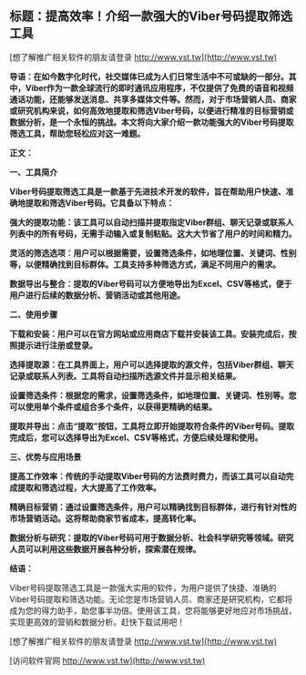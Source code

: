 ## **标题：提高效率！介绍一款强大的Viber号码提取筛选工具**

[想了解推广相关软件的朋友请登录 http://www.vst.tw](http://www.vst.tw)

**导语：在如今数字化时代，社交媒体已成为人们日常生活中不可或缺的一部分。其中，Viber作为一款全球流行的即时通讯应用程序，不仅提供了免费的语音和视频通话功能，还能够发送消息、共享多媒体文件等。然而，对于市场营销人员、商家或研究机构来说，如何高效地提取和筛选Viber号码，以便进行精准的目标营销或数据分析，是一个永恒的挑战。本文将向大家介绍一款功能强大的Viber号码提取筛选工具，帮助您轻松应对这一难题。**

**正文：**

**一、工具简介**

**Viber号码提取筛选工具是一款基于先进技术开发的软件，旨在帮助用户快速、准确地提取和筛选Viber号码。它具备以下特点：**

**强大的提取功能：该工具可以自动扫描并提取指定Viber群组、聊天记录或联系人列表中的所有号码，无需手动输入或复制粘贴。这大大节省了用户的时间和精力。**

**灵活的筛选选项：用户可以根据需要，设置筛选条件，如地理位置、关键词、性别等，以便精确找到目标群体。工具支持多种筛选方式，满足不同用户的需求。**

**数据导出与整合：提取的Viber号码可以方便地导出为Excel、CSV等格式，便于用户进行后续的数据分析、营销活动或其他用途。**

**二、使用步骤**

**下载和安装：用户可以在官方网站或应用商店下载并安装该工具。安装完成后，按照提示进行注册或登录。**

**选择提取源：在工具界面上，用户可以选择提取的源文件，包括Viber群组、聊天记录或联系人列表。工具将自动扫描所选源文件并显示相关结果。**

**设置筛选条件：根据您的需求，设置筛选条件，如地理位置、关键词、性别等。您可以使用单个条件或组合多个条件，以获得更精确的结果。**

**提取并导出：点击“提取”按钮，工具将立即开始提取符合条件的Viber号码。提取完成后，您可以选择导出为Excel、CSV等格式，方便后续处理和使用。**

**三、优势与应用场景**

**提高工作效率：传统的手动提取Viber号码的方法费时费力，而该工具可以自动完成提取和筛选过程，大大提高了工作效率。**

**精确目标营销：通过设置筛选条件，用户可以精确找到目标群体，进行有针对性的市场营销活动。这将帮助商家节省成本，提高转化率。**

**数据分析与研究：提取的Viber号码可用于数据分析、社会科学研究等领域。研究人员可以利用这些数据开展各种分析，探索潜在规律。**

**结语：**

Viber号码提取筛选工具是一款强大实用的软件，为用户提供了快捷、准确的Viber号码提取和筛选功能。无论您是市场营销人员、商家还是研究机构，它都将成为您的得力助手，助您事半功倍。使用该工具，您将能够更好地应对市场挑战，实现更高效的营销和数据分析。赶快下载试用吧！

[想了解推广相关软件的朋友请登录 http://www.vst.tw](http://www.vst.tw)


[访问软件官网 http://www.vst.tw](http://www.vst.tw)
